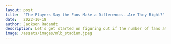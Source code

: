 ```yaml
---
layout: post
title:  "The Players Say the Fans Make a Difference...Are They Right?"
date:   2022-10-18
author: Jackson Radandt
description: Let's get started on figuring out if the number of fans at an MLB game have any effect on how the teams do
image: /assets/images/mlb_stadium.jpeg
---
```



<div>                        <script type="text/javascript">window.PlotlyConfig = {MathJaxConfig: 'local'};</script>
        <script src="https://cdn.plot.ly/plotly-2.9.0.min.js"></script>                <div id="c9306877-24b3-4678-baf2-c172fc3faed1" class="plotly-graph-div" style="height:100%; width:100%;"></div>            <script type="text/javascript">                                    window.PLOTLYENV=window.PLOTLYENV || {};                                    if (document.getElementById("c9306877-24b3-4678-baf2-c172fc3faed1")) {                    Plotly.newPlot(                        "c9306877-24b3-4678-baf2-c172fc3faed1",                        [{"hovertemplate":"TEAM=Arizona<br>2018_AVG_home=%{x}<br>2018_AVG_road=%{y}<extra></extra>","legendgroup":"Arizona","marker":{"color":"#636efa","symbol":"circle"},"mode":"markers","name":"Arizona","orientation":"v","showlegend":true,"x":[27687],"xaxis":"x","y":[31832],"yaxis":"y","type":"scatter"},{"hovertemplate":"TEAM=Atlanta<br>2018_AVG_home=%{x}<br>2018_AVG_road=%{y}<extra></extra>","legendgroup":"Atlanta","marker":{"color":"#EF553B","symbol":"circle"},"mode":"markers","name":"Atlanta","orientation":"v","showlegend":true,"x":[31552],"xaxis":"x","y":[27826],"yaxis":"y","type":"scatter"},{"hovertemplate":"TEAM=Baltimore<br>2018_AVG_home=%{x}<br>2018_AVG_road=%{y}<extra></extra>","legendgroup":"Baltimore","marker":{"color":"#00cc96","symbol":"circle"},"mode":"markers","name":"Baltimore","orientation":"v","showlegend":true,"x":[20053],"xaxis":"x","y":[27204],"yaxis":"y","type":"scatter"},{"hovertemplate":"TEAM=Boston<br>2018_AVG_home=%{x}<br>2018_AVG_road=%{y}<extra></extra>","legendgroup":"Boston","marker":{"color":"#ab63fa","symbol":"circle"},"mode":"markers","name":"Boston","orientation":"v","showlegend":true,"x":[35747],"xaxis":"x","y":[29992],"yaxis":"y","type":"scatter"},{"hovertemplate":"TEAM=Chicago Cubs<br>2018_AVG_home=%{x}<br>2018_AVG_road=%{y}<extra></extra>","legendgroup":"Chicago Cubs","marker":{"color":"#FFA15A","symbol":"circle"},"mode":"markers","name":"Chicago Cubs","orientation":"v","showlegend":true,"x":[38793],"xaxis":"x","y":[32800],"yaxis":"y","type":"scatter"},{"hovertemplate":"TEAM=Chicago White Sox<br>2018_AVG_home=%{x}<br>2018_AVG_road=%{y}<extra></extra>","legendgroup":"Chicago White Sox","marker":{"color":"#19d3f3","symbol":"circle"},"mode":"markers","name":"Chicago White Sox","orientation":"v","showlegend":true,"x":[20110],"xaxis":"x","y":[26240],"yaxis":"y","type":"scatter"},{"hovertemplate":"TEAM=Cincinnati<br>2018_AVG_home=%{x}<br>2018_AVG_road=%{y}<extra></extra>","legendgroup":"Cincinnati","marker":{"color":"#FF6692","symbol":"circle"},"mode":"markers","name":"Cincinnati","orientation":"v","showlegend":true,"x":[20115],"xaxis":"x","y":[29918],"yaxis":"y","type":"scatter"},{"hovertemplate":"TEAM=Cleveland<br>2018_AVG_home=%{x}<br>2018_AVG_road=%{y}<extra></extra>","legendgroup":"Cleveland","marker":{"color":"#B6E880","symbol":"circle"},"mode":"markers","name":"Cleveland","orientation":"v","showlegend":true,"x":[24083],"xaxis":"x","y":[26088],"yaxis":"y","type":"scatter"},{"hovertemplate":"TEAM=Colorado<br>2018_AVG_home=%{x}<br>2018_AVG_road=%{y}<extra></extra>","legendgroup":"Colorado","marker":{"color":"#FF97FF","symbol":"circle"},"mode":"markers","name":"Colorado","orientation":"v","showlegend":true,"x":[37233],"xaxis":"x","y":[31607],"yaxis":"y","type":"scatter"},{"hovertemplate":"TEAM=Detroit<br>2018_AVG_home=%{x}<br>2018_AVG_road=%{y}<extra></extra>","legendgroup":"Detroit","marker":{"color":"#FECB52","symbol":"circle"},"mode":"markers","name":"Detroit","orientation":"v","showlegend":true,"x":[23212],"xaxis":"x","y":[26157],"yaxis":"y","type":"scatter"},{"hovertemplate":"TEAM=Houston<br>2018_AVG_home=%{x}<br>2018_AVG_road=%{y}<extra></extra>","legendgroup":"Houston","marker":{"color":"#636efa","symbol":"circle"},"mode":"markers","name":"Houston","orientation":"v","showlegend":true,"x":[36796],"xaxis":"x","y":[28842],"yaxis":"y","type":"scatter"},{"hovertemplate":"TEAM=Kansas City<br>2018_AVG_home=%{x}<br>2018_AVG_road=%{y}<extra></extra>","legendgroup":"Kansas City","marker":{"color":"#EF553B","symbol":"circle"},"mode":"markers","name":"Kansas City","orientation":"v","showlegend":true,"x":[20556],"xaxis":"x","y":[24262],"yaxis":"y","type":"scatter"},{"hovertemplate":"TEAM=LA Angels<br>2018_AVG_home=%{x}<br>2018_AVG_road=%{y}<extra></extra>","legendgroup":"LA Angels","marker":{"color":"#00cc96","symbol":"circle"},"mode":"markers","name":"LA Angels","orientation":"v","showlegend":true,"x":[37286],"xaxis":"x","y":[28034],"yaxis":"y","type":"scatter"},{"hovertemplate":"TEAM=LA Dodgers<br>2018_AVG_home=%{x}<br>2018_AVG_road=%{y}<extra></extra>","legendgroup":"LA Dodgers","marker":{"color":"#ab63fa","symbol":"circle"},"mode":"markers","name":"LA Dodgers","orientation":"v","showlegend":true,"x":[47042],"xaxis":"x","y":[33239],"yaxis":"y","type":"scatter"},{"hovertemplate":"TEAM=Miami<br>2018_AVG_home=%{x}<br>2018_AVG_road=%{y}<extra></extra>","legendgroup":"Miami","marker":{"color":"#FFA15A","symbol":"circle"},"mode":"markers","name":"Miami","orientation":"v","showlegend":true,"x":[10013],"xaxis":"x","y":[28917],"yaxis":"y","type":"scatter"},{"hovertemplate":"TEAM=Milwaukee<br>2018_AVG_home=%{x}<br>2018_AVG_road=%{y}<extra></extra>","legendgroup":"Milwaukee","marker":{"color":"#19d3f3","symbol":"circle"},"mode":"markers","name":"Milwaukee","orientation":"v","showlegend":true,"x":[35195],"xaxis":"x","y":[29000],"yaxis":"y","type":"scatter"},{"hovertemplate":"TEAM=Minnesota<br>2018_AVG_home=%{x}<br>2018_AVG_road=%{y}<extra></extra>","legendgroup":"Minnesota","marker":{"color":"#FF6692","symbol":"circle"},"mode":"markers","name":"Minnesota","orientation":"v","showlegend":true,"x":[24489],"xaxis":"x","y":[27017],"yaxis":"y","type":"scatter"},{"hovertemplate":"TEAM=NY Mets<br>2018_AVG_home=%{x}<br>2018_AVG_road=%{y}<extra></extra>","legendgroup":"NY Mets","marker":{"color":"#B6E880","symbol":"circle"},"mode":"markers","name":"NY Mets","orientation":"v","showlegend":true,"x":[28164],"xaxis":"x","y":[29795],"yaxis":"y","type":"scatter"},{"hovertemplate":"TEAM=NY Yankees<br>2018_AVG_home=%{x}<br>2018_AVG_road=%{y}<extra></extra>","legendgroup":"NY Yankees","marker":{"color":"#FF97FF","symbol":"circle"},"mode":"markers","name":"NY Yankees","orientation":"v","showlegend":true,"x":[42998],"xaxis":"x","y":[30685],"yaxis":"y","type":"scatter"},{"hovertemplate":"TEAM=Oakland<br>2018_AVG_home=%{x}<br>2018_AVG_road=%{y}<extra></extra>","legendgroup":"Oakland","marker":{"color":"#FECB52","symbol":"circle"},"mode":"markers","name":"Oakland","orientation":"v","showlegend":true,"x":[19427],"xaxis":"x","y":[28748],"yaxis":"y","type":"scatter"},{"hovertemplate":"TEAM=Philadelphia<br>2018_AVG_home=%{x}<br>2018_AVG_road=%{y}<extra></extra>","legendgroup":"Philadelphia","marker":{"color":"#636efa","symbol":"circle"},"mode":"markers","name":"Philadelphia","orientation":"v","showlegend":true,"x":[27318],"xaxis":"x","y":[28381],"yaxis":"y","type":"scatter"},{"hovertemplate":"TEAM=Pittsburgh<br>2018_AVG_home=%{x}<br>2018_AVG_road=%{y}<extra></extra>","legendgroup":"Pittsburgh","marker":{"color":"#EF553B","symbol":"circle"},"mode":"markers","name":"Pittsburgh","orientation":"v","showlegend":true,"x":[18786],"xaxis":"x","y":[31288],"yaxis":"y","type":"scatter"},{"hovertemplate":"TEAM=San Diego<br>2018_AVG_home=%{x}<br>2018_AVG_road=%{y}<extra></extra>","legendgroup":"San Diego","marker":{"color":"#00cc96","symbol":"circle"},"mode":"markers","name":"San Diego","orientation":"v","showlegend":true,"x":[26837],"xaxis":"x","y":[30730],"yaxis":"y","type":"scatter"},{"hovertemplate":"TEAM=San Francisco<br>2018_AVG_home=%{x}<br>2018_AVG_road=%{y}<extra></extra>","legendgroup":"San Francisco","marker":{"color":"#ab63fa","symbol":"circle"},"mode":"markers","name":"San Francisco","orientation":"v","showlegend":true,"x":[38965],"xaxis":"x","y":[33915],"yaxis":"y","type":"scatter"},{"hovertemplate":"TEAM=Seattle<br>2018_AVG_home=%{x}<br>2018_AVG_road=%{y}<extra></extra>","legendgroup":"Seattle","marker":{"color":"#FFA15A","symbol":"circle"},"mode":"markers","name":"Seattle","orientation":"v","showlegend":true,"x":[28388],"xaxis":"x","y":[27174],"yaxis":"y","type":"scatter"},{"hovertemplate":"TEAM=St. Louis<br>2018_AVG_home=%{x}<br>2018_AVG_road=%{y}<extra></extra>","legendgroup":"St. Louis","marker":{"color":"#19d3f3","symbol":"circle"},"mode":"markers","name":"St. Louis","orientation":"v","showlegend":true,"x":[42019],"xaxis":"x","y":[29274],"yaxis":"y","type":"scatter"},{"hovertemplate":"TEAM=Tampa Bay<br>2018_AVG_home=%{x}<br>2018_AVG_road=%{y}<extra></extra>","legendgroup":"Tampa Bay","marker":{"color":"#FF6692","symbol":"circle"},"mode":"markers","name":"Tampa Bay","orientation":"v","showlegend":true,"x":[14258],"xaxis":"x","y":[26381],"yaxis":"y","type":"scatter"},{"hovertemplate":"TEAM=Texas<br>2018_AVG_home=%{x}<br>2018_AVG_road=%{y}<extra></extra>","legendgroup":"Texas","marker":{"color":"#B6E880","symbol":"circle"},"mode":"markers","name":"Texas","orientation":"v","showlegend":true,"x":[26013],"xaxis":"x","y":[26470],"yaxis":"y","type":"scatter"},{"hovertemplate":"TEAM=Toronto<br>2018_AVG_home=%{x}<br>2018_AVG_road=%{y}<extra></extra>","legendgroup":"Toronto","marker":{"color":"#FF97FF","symbol":"circle"},"mode":"markers","name":"Toronto","orientation":"v","showlegend":true,"x":[29066],"xaxis":"x","y":[25152],"yaxis":"y","type":"scatter"},{"hovertemplate":"TEAM=Washington<br>2018_AVG_home=%{x}<br>2018_AVG_road=%{y}<extra></extra>","legendgroup":"Washington","marker":{"color":"#FECB52","symbol":"circle"},"mode":"markers","name":"Washington","orientation":"v","showlegend":true,"x":[31620],"xaxis":"x","y":[28102],"yaxis":"y","type":"scatter"}],                        {"template":{"data":{"bar":[{"error_x":{"color":"#2a3f5f"},"error_y":{"color":"#2a3f5f"},"marker":{"line":{"color":"#E5ECF6","width":0.5},"pattern":{"fillmode":"overlay","size":10,"solidity":0.2}},"type":"bar"}],"barpolar":[{"marker":{"line":{"color":"#E5ECF6","width":0.5},"pattern":{"fillmode":"overlay","size":10,"solidity":0.2}},"type":"barpolar"}],"carpet":[{"aaxis":{"endlinecolor":"#2a3f5f","gridcolor":"white","linecolor":"white","minorgridcolor":"white","startlinecolor":"#2a3f5f"},"baxis":{"endlinecolor":"#2a3f5f","gridcolor":"white","linecolor":"white","minorgridcolor":"white","startlinecolor":"#2a3f5f"},"type":"carpet"}],"choropleth":[{"colorbar":{"outlinewidth":0,"ticks":""},"type":"choropleth"}],"contour":[{"colorbar":{"outlinewidth":0,"ticks":""},"colorscale":[[0.0,"#0d0887"],[0.1111111111111111,"#46039f"],[0.2222222222222222,"#7201a8"],[0.3333333333333333,"#9c179e"],[0.4444444444444444,"#bd3786"],[0.5555555555555556,"#d8576b"],[0.6666666666666666,"#ed7953"],[0.7777777777777778,"#fb9f3a"],[0.8888888888888888,"#fdca26"],[1.0,"#f0f921"]],"type":"contour"}],"contourcarpet":[{"colorbar":{"outlinewidth":0,"ticks":""},"type":"contourcarpet"}],"heatmap":[{"colorbar":{"outlinewidth":0,"ticks":""},"colorscale":[[0.0,"#0d0887"],[0.1111111111111111,"#46039f"],[0.2222222222222222,"#7201a8"],[0.3333333333333333,"#9c179e"],[0.4444444444444444,"#bd3786"],[0.5555555555555556,"#d8576b"],[0.6666666666666666,"#ed7953"],[0.7777777777777778,"#fb9f3a"],[0.8888888888888888,"#fdca26"],[1.0,"#f0f921"]],"type":"heatmap"}],"heatmapgl":[{"colorbar":{"outlinewidth":0,"ticks":""},"colorscale":[[0.0,"#0d0887"],[0.1111111111111111,"#46039f"],[0.2222222222222222,"#7201a8"],[0.3333333333333333,"#9c179e"],[0.4444444444444444,"#bd3786"],[0.5555555555555556,"#d8576b"],[0.6666666666666666,"#ed7953"],[0.7777777777777778,"#fb9f3a"],[0.8888888888888888,"#fdca26"],[1.0,"#f0f921"]],"type":"heatmapgl"}],"histogram":[{"marker":{"pattern":{"fillmode":"overlay","size":10,"solidity":0.2}},"type":"histogram"}],"histogram2d":[{"colorbar":{"outlinewidth":0,"ticks":""},"colorscale":[[0.0,"#0d0887"],[0.1111111111111111,"#46039f"],[0.2222222222222222,"#7201a8"],[0.3333333333333333,"#9c179e"],[0.4444444444444444,"#bd3786"],[0.5555555555555556,"#d8576b"],[0.6666666666666666,"#ed7953"],[0.7777777777777778,"#fb9f3a"],[0.8888888888888888,"#fdca26"],[1.0,"#f0f921"]],"type":"histogram2d"}],"histogram2dcontour":[{"colorbar":{"outlinewidth":0,"ticks":""},"colorscale":[[0.0,"#0d0887"],[0.1111111111111111,"#46039f"],[0.2222222222222222,"#7201a8"],[0.3333333333333333,"#9c179e"],[0.4444444444444444,"#bd3786"],[0.5555555555555556,"#d8576b"],[0.6666666666666666,"#ed7953"],[0.7777777777777778,"#fb9f3a"],[0.8888888888888888,"#fdca26"],[1.0,"#f0f921"]],"type":"histogram2dcontour"}],"mesh3d":[{"colorbar":{"outlinewidth":0,"ticks":""},"type":"mesh3d"}],"parcoords":[{"line":{"colorbar":{"outlinewidth":0,"ticks":""}},"type":"parcoords"}],"pie":[{"automargin":true,"type":"pie"}],"scatter":[{"marker":{"colorbar":{"outlinewidth":0,"ticks":""}},"type":"scatter"}],"scatter3d":[{"line":{"colorbar":{"outlinewidth":0,"ticks":""}},"marker":{"colorbar":{"outlinewidth":0,"ticks":""}},"type":"scatter3d"}],"scattercarpet":[{"marker":{"colorbar":{"outlinewidth":0,"ticks":""}},"type":"scattercarpet"}],"scattergeo":[{"marker":{"colorbar":{"outlinewidth":0,"ticks":""}},"type":"scattergeo"}],"scattergl":[{"marker":{"colorbar":{"outlinewidth":0,"ticks":""}},"type":"scattergl"}],"scattermapbox":[{"marker":{"colorbar":{"outlinewidth":0,"ticks":""}},"type":"scattermapbox"}],"scatterpolar":[{"marker":{"colorbar":{"outlinewidth":0,"ticks":""}},"type":"scatterpolar"}],"scatterpolargl":[{"marker":{"colorbar":{"outlinewidth":0,"ticks":""}},"type":"scatterpolargl"}],"scatterternary":[{"marker":{"colorbar":{"outlinewidth":0,"ticks":""}},"type":"scatterternary"}],"surface":[{"colorbar":{"outlinewidth":0,"ticks":""},"colorscale":[[0.0,"#0d0887"],[0.1111111111111111,"#46039f"],[0.2222222222222222,"#7201a8"],[0.3333333333333333,"#9c179e"],[0.4444444444444444,"#bd3786"],[0.5555555555555556,"#d8576b"],[0.6666666666666666,"#ed7953"],[0.7777777777777778,"#fb9f3a"],[0.8888888888888888,"#fdca26"],[1.0,"#f0f921"]],"type":"surface"}],"table":[{"cells":{"fill":{"color":"#EBF0F8"},"line":{"color":"white"}},"header":{"fill":{"color":"#C8D4E3"},"line":{"color":"white"}},"type":"table"}]},"layout":{"annotationdefaults":{"arrowcolor":"#2a3f5f","arrowhead":0,"arrowwidth":1},"autotypenumbers":"strict","coloraxis":{"colorbar":{"outlinewidth":0,"ticks":""}},"colorscale":{"diverging":[[0,"#8e0152"],[0.1,"#c51b7d"],[0.2,"#de77ae"],[0.3,"#f1b6da"],[0.4,"#fde0ef"],[0.5,"#f7f7f7"],[0.6,"#e6f5d0"],[0.7,"#b8e186"],[0.8,"#7fbc41"],[0.9,"#4d9221"],[1,"#276419"]],"sequential":[[0.0,"#0d0887"],[0.1111111111111111,"#46039f"],[0.2222222222222222,"#7201a8"],[0.3333333333333333,"#9c179e"],[0.4444444444444444,"#bd3786"],[0.5555555555555556,"#d8576b"],[0.6666666666666666,"#ed7953"],[0.7777777777777778,"#fb9f3a"],[0.8888888888888888,"#fdca26"],[1.0,"#f0f921"]],"sequentialminus":[[0.0,"#0d0887"],[0.1111111111111111,"#46039f"],[0.2222222222222222,"#7201a8"],[0.3333333333333333,"#9c179e"],[0.4444444444444444,"#bd3786"],[0.5555555555555556,"#d8576b"],[0.6666666666666666,"#ed7953"],[0.7777777777777778,"#fb9f3a"],[0.8888888888888888,"#fdca26"],[1.0,"#f0f921"]]},"colorway":["#636efa","#EF553B","#00cc96","#ab63fa","#FFA15A","#19d3f3","#FF6692","#B6E880","#FF97FF","#FECB52"],"font":{"color":"#2a3f5f"},"geo":{"bgcolor":"white","lakecolor":"white","landcolor":"#E5ECF6","showlakes":true,"showland":true,"subunitcolor":"white"},"hoverlabel":{"align":"left"},"hovermode":"closest","mapbox":{"style":"light"},"paper_bgcolor":"white","plot_bgcolor":"#E5ECF6","polar":{"angularaxis":{"gridcolor":"white","linecolor":"white","ticks":""},"bgcolor":"#E5ECF6","radialaxis":{"gridcolor":"white","linecolor":"white","ticks":""}},"scene":{"xaxis":{"backgroundcolor":"#E5ECF6","gridcolor":"white","gridwidth":2,"linecolor":"white","showbackground":true,"ticks":"","zerolinecolor":"white"},"yaxis":{"backgroundcolor":"#E5ECF6","gridcolor":"white","gridwidth":2,"linecolor":"white","showbackground":true,"ticks":"","zerolinecolor":"white"},"zaxis":{"backgroundcolor":"#E5ECF6","gridcolor":"white","gridwidth":2,"linecolor":"white","showbackground":true,"ticks":"","zerolinecolor":"white"}},"shapedefaults":{"line":{"color":"#2a3f5f"}},"ternary":{"aaxis":{"gridcolor":"white","linecolor":"white","ticks":""},"baxis":{"gridcolor":"white","linecolor":"white","ticks":""},"bgcolor":"#E5ECF6","caxis":{"gridcolor":"white","linecolor":"white","ticks":""}},"title":{"x":0.05},"xaxis":{"automargin":true,"gridcolor":"white","linecolor":"white","ticks":"","title":{"standoff":15},"zerolinecolor":"white","zerolinewidth":2},"yaxis":{"automargin":true,"gridcolor":"white","linecolor":"white","ticks":"","title":{"standoff":15},"zerolinecolor":"white","zerolinewidth":2}}},"xaxis":{"anchor":"y","domain":[0.0,1.0],"title":{"text":"2018_AVG_home"}},"yaxis":{"anchor":"x","domain":[0.0,1.0],"title":{"text":"2018_AVG_road"}},"legend":{"title":{"text":"TEAM"},"tracegroupgap":0},"title":{"text":"2018"}},                        {"responsive": true}                    )                };                            </script>        </div>
